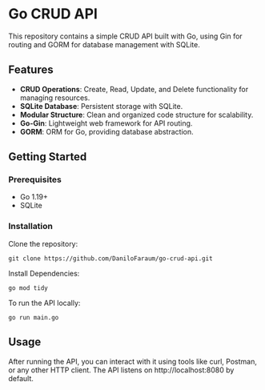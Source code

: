# Go CRUD API

This repository contains a simple CRUD API built with Go, using Gin for routing and GORM for database management with SQLite.

## Features

- **CRUD Operations**: Create, Read, Update, and Delete functionality for managing resources.
- **SQLite Database**: Persistent storage with SQLite.
- **Modular Structure**: Clean and organized code structure for scalability.
- **Go-Gin**: Lightweight web framework for API routing.
- **GORM**: ORM for Go, providing database abstraction.

## Getting Started

### Prerequisites

- Go 1.19+
- SQLite

### Installation

Clone the repository:

```
git clone https://github.com/DaniloFaraum/go-crud-api.git
```
Install Dependencies:
```
go mod tidy
```
To run the API locally:
```
go run main.go
```
## Usage
After running the API, you can interact with it using tools like curl, Postman, or any other HTTP client. The API listens on http://localhost:8080 by default.

